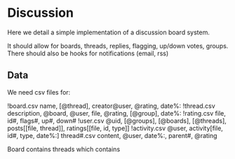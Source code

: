 # Discussion

Here we detail a simple implementation of a discussion board system. 

It should allow for boards, threads, replies, flagging, up/down votes, groups. There
should also be hooks for notifications (email, rss)

## Data

We need csv files for: 


!board.csv  name, [@thread], creator@user, @rating, date%:
!thread.csv description, @board, @user, file, @rating, [@group], date%:
!rating.csv file, id#, flags#, up#, down#
!user.csv @uid, [@groups], [@boards], [@threads], posts[[file, thread]], ratings[[file, id, type]]
!activity.csv @user, activity[file, id#, type, date%:]
thread#.csv content, @user, date%:, parent#, @rating


Board contains threads which contains 

